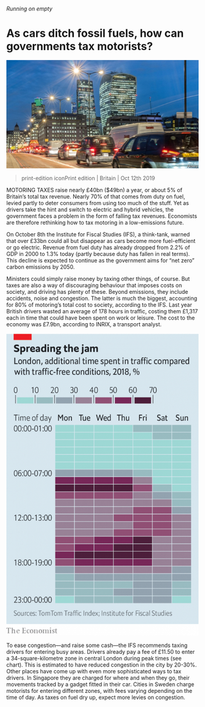 ###### Running on empty

# As cars ditch fossil fuels, how can governments tax motorists? 

![image](images/20191012_brp502.jpg) 

> print-edition iconPrint edition | Britain | Oct 12th 2019 

MOTORING TAXES raise nearly £40bn ($49bn) a year, or about 5% of Britain’s total tax revenue. Nearly 70% of that comes from duty on fuel, levied partly to deter consumers from using too much of the stuff. Yet as drivers take the hint and switch to electric and hybrid vehicles, the government faces a problem in the form of falling tax revenues. Economists are therefore rethinking how to tax motoring in a low-emissions future. 

On October 8th the Institute for Fiscal Studies (IFS), a think-tank, warned that over £33bn could all but disappear as cars become more fuel-efficient or go electric. Revenue from fuel duty has already dropped from 2.2% of GDP in 2000 to 1.3% today (partly because duty has fallen in real terms). This decline is expected to continue as the government aims for “net zero” carbon emissions by 2050. 

Ministers could simply raise money by taxing other things, of course. But taxes are also a way of discouraging behaviour that imposes costs on society, and driving has plenty of these. Beyond emissions, they include accidents, noise and congestion. The latter is much the biggest, accounting for 80% of motoring’s total cost to society, according to the IFS. Last year British drivers wasted an average of 178 hours in traffic, costing them £1,317 each in time that could have been spent on work or leisure. The cost to the economy was £7.9bn, according to INRIX, a transport analyst. 

![image](images/20191012_BRC934.png) 

To ease congestion—and raise some cash—the IFS recommends taxing drivers for entering busy areas. Drivers already pay a fee of £11.50 to enter a 34-square-kilometre zone in central London during peak times (see chart). This is estimated to have reduced congestion in the city by 20-30%. Other places have come up with even more sophisticated ways to tax drivers. In Singapore they are charged for where and when they go, their movements tracked by a gadget fitted in their car. Cities in Sweden charge motorists for entering different zones, with fees varying depending on the time of day. As taxes on fuel dry up, expect more levies on congestion. 

